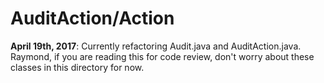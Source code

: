 # AuditAction/Action
**April 19th, 2017**: Currently refactoring Audit.java and AuditAction.java. Raymond, if you are reading this for code review, don't worry about these classes in this directory for now.
